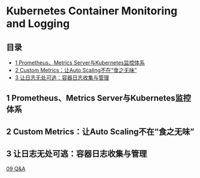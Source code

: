 # Kubernetes Container Monitoring and Logging


## 目录
- [1 Prometheus、Metrics Server与Kubernetes监控体系](#1-prometheusmetrics-server与kubernetes监控体系)
- [2 Custom Metrics：让Auto Scaling不在“食之无味”](#2-custom-metrics让auto-scaling不在食之无味)
- [3 让日志无处可逃：容器日志收集与管理](#3-让日志无处可逃容器日志收集与管理)


## 1 Prometheus、Metrics Server与Kubernetes监控体系


## 2 Custom Metrics：让Auto Scaling不在“食之无味”


## 3 让日志无处可逃：容器日志收集与管理



[09 Q&A](./09%20Q&A.md)
